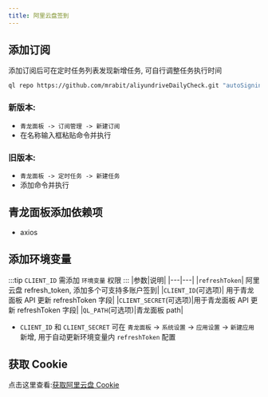 ```yaml
---
title: 阿里云盘签到
---
```


## 添加订阅

添加订阅后可在定时任务列表发现新增任务, 可自行调整任务执行时间

```sh
ql repo https://github.com/mrabit/aliyundriveDailyCheck.git "autoSignin" "" "qlApi"
```

### 新版本:

- `青龙面板 -> 订阅管理 -> 新建订阅`
- 在名称输入框粘贴命令并执行

### 旧版本:

- `青龙面板 -> 定时任务 -> 新建任务`
- 添加命令并执行

## 青龙面板添加依赖项

- axios

## 添加环境变量

:::tip
`CLIENT_ID` 需添加 `环境变量` 权限
:::
|参数|说明|
|---|---|
|`refreshToken`| 阿里云盘 refresh_token, 添加多个可支持多账户签到|
|`CLIENT_ID`(可选项)| 用于青龙面板 API 更新 refreshToken 字段|
|`CLIENT_SECRET`(可选项)|用于青龙面板 API 更新 refreshToken 字段|
|`QL_PATH`(可选项)|青龙面板 path|

- `CLIENT_ID` 和 `CLIENT_SECRET` 可在 `青龙面板` -> `系统设置` -> `应用设置` -> `新建应用` 新增, 用于自动更新环境变量内 `refreshToken` 配置

## 获取 Cookie

点击这里查看:[获取阿里云盘 Cookie](/Docker/AL-01)
